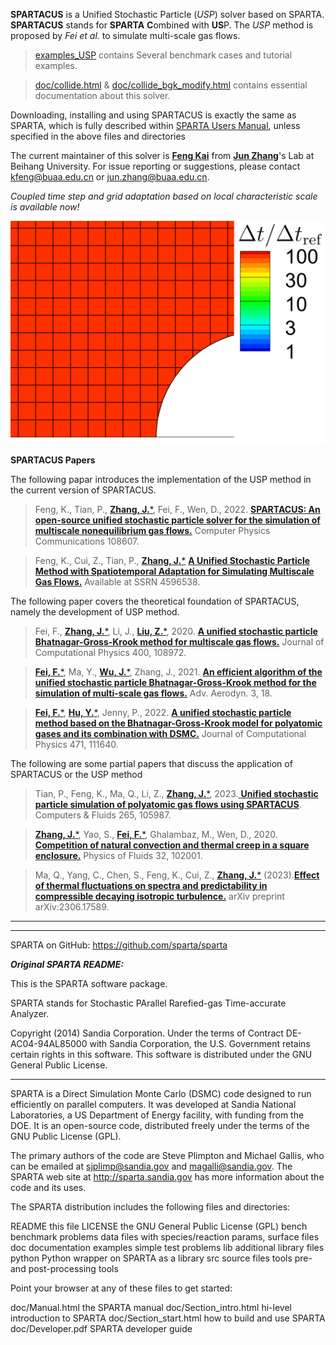**SPARTACUS** is a Unified Stochastic Particle (*USP*) solver based on SPARTA.
**SPARTACUS** stands for **SPARTA** **C**ombined with **US**P.
The *USP* method is proposed by *Fei et al.* to simulate multi-scale gas flows.

> [examples_USP](./examples_USP/) contains Several benchmark cases and tutorial examples.

> [doc/collide.html](./doc/collide.html) & [doc/collide_bgk_modify.html](./doc/collide_bgk_modify.html)  contains essential documentation about this solver.

Downloading, installing and using SPARTACUS is exactly the same as SPARTA, which is fully described within [SPARTA Users Manual](https://sparta.github.io/doc/Manual.html), unless specified in the above files and directories

The current maintainer of this solver is [**Feng Kai**](mailto:kfeng@buaa.edu.cn) from [**Jun Zhang**][junzhangmail]'s Lab at Beihang University. For issue reporting or suggestions, please contact kfeng@buaa.edu.cn or jun.zhang@buaa.edu.cn.


*Coupled time step and grid adaptation based on local characteristic scale is available now!*

![](./doc/JPG/adaptation.gif)

**SPARTACUS Papers**

The following papar introduces the implementation of the USP method in the current version of SPARTACUS.

> Feng, K., Tian, P., [**Zhang, J.***][junzhangmail], Fei, F., Wen, D., 2022. [**SPARTACUS: An open-source unified stochastic particle solver for the simulation of multiscale nonequilibrium gas flows.**](https://doi.org/10.1016/j.cpc.2022.108607) Computer Physics Communications 108607. 

> Feng, K., Cui, Z., Tian, P., [**Zhang, J.***][junzhangmail] [**A Unified Stochastic Particle Method with Spatiotemporal Adaptation for Simulating Multiscale Gas Flows.**](http://dx.doi.org/10.2139/ssrn.4596538) Available at SSRN 4596538.


The following paper covers the theoretical foundation of SPARTACUS, namely the development of USP method.

> Fei, F., [**Zhang, J.***][junzhangmail], Li, J., [**Liu, Z.***](mailto:zliu@hust.edu.cn), 2020. [**A unified stochastic particle Bhatnagar-Gross-Krook method for multiscale gas flows.**](https://doi.org/10.1016/j.jcp.2019.108972) Journal of Computational Physics 400, 108972. 

> [**Fei, F.***][feifeimail], Ma, Y., [**Wu, J.***](mailto:jiewu@hust.edu.cn), Zhang, J., 2021. [**An efficient algorithm of the unified stochastic particle Bhatnagar-Gross-Krook method for the simulation of multi-scale gas flows.**](https://doi.org/10.1186/s42774-021-00069-8) Adv. Aerodyn. 3, 18. 

> [**Fei, F.***][feifeimail], [**Hu, Y.***](mailto:yhu@imech.ac.cn), Jenny, P., 2022. [**A unified stochastic particle method based on the Bhatnagar-Gross-Krook model for polyatomic gases and its combination with DSMC.**](https://doi.org/10.1016/j.jcp.2022.111640) Journal of Computational Physics 471, 111640. 

The following are some partial papers that discuss the application of SPARTACUS or the USP method

> Tian, P., Feng, K., Ma, Q., Li, Z., [**Zhang, J.***][junzhangmail], 2023.[ **Unified stochastic particle simulation of polyatomic gas flows using SPARTACUS**](https://doi.org/10.1016/j.compfluid.2023.105987). Computers & Fluids 265, 105987. 

> [**Zhang, J.***][junzhangmail], Yao, S., [**Fei, F.***][feifeimail], Ghalambaz, M., Wen, D., 2020. [**Competition of natural convection and thermal creep in a square enclosure.**](https://doi.org/10.1063/5.0022260) Physics of Fluids 32, 102001. 

> Ma, Q., Yang, C., Chen, S., Feng, K., Cui, Z., [**Zhang, J.***][junzhangmail] (2023).[**Effect of thermal fluctuations on spectra and predictability in compressible decaying isotropic turbulence.**](
https://doi.org/10.48550/arXiv.2306.17589) arXiv preprint arXiv:2306.17589.

[junzhangmail]: mailto:jun.zhang@buaa.edu.cn 'junzhangmail'
[feifeimail]: mailto:ffei@hust.edu.cn 'feifeimail'

----------------------------------------------------------------------
----------------------------------------------------------------------

SPARTA on GitHub: https://github.com/sparta/sparta 


***Original SPARTA README:***



This is the SPARTA software package.

SPARTA stands for Stochastic PArallel Rarefied-gas Time-accurate
Analyzer.

Copyright (2014) Sandia Corporation.  Under the terms of Contract
DE-AC04-94AL85000 with Sandia Corporation, the U.S. Government retains
certain rights in this software.  This software is distributed under
the GNU General Public License.

----------------------------------------------------------------------

SPARTA is a Direct Simulation Monte Carlo (DSMC) code designed to run
efficiently on parallel computers.  It was developed at Sandia
National Laboratories, a US Department of Energy facility, with
funding from the DOE.  It is an open-source code, distributed freely
under the terms of the GNU Public License (GPL).

The primary authors of the code are Steve Plimpton and Michael Gallis,
who can be emailed at sjplimp@sandia.gov and magalli@sandia.gov.  The
SPARTA web site at http://sparta.sandia.gov has more information about
the code and its uses.

The SPARTA distribution includes the following files and directories:

README			   this file
LICENSE			   the GNU General Public License (GPL)
bench                      benchmark problems
data                       files with species/reaction params, surface files
doc                        documentation
examples                   simple test problems
lib                        additional library files
python                     Python wrapper on SPARTA as a library
src                        source files
tools                      pre- and post-processing tools

Point your browser at any of these files to get started:

doc/Manual.html	           the SPARTA manual
doc/Section_intro.html	   hi-level introduction to SPARTA
doc/Section_start.html	   how to build and use SPARTA
doc/Developer.pdf          SPARTA developer guide

